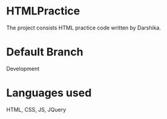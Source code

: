 # HTMLPractice
The project consists HTML practice code written by Darshika.

# Default Branch
Development

# Languages used
HTML, CSS, JS, JQuery
